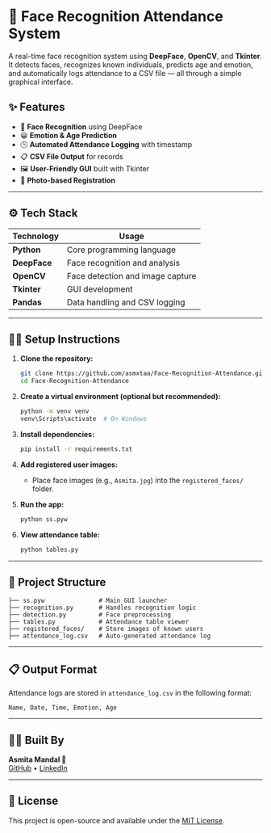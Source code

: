 
# 👤 Face Recognition Attendance System

A real-time face recognition system using **DeepFace**, **OpenCV**, and **Tkinter**. It detects faces, recognizes known individuals, predicts age and emotion, and automatically logs attendance to a CSV file — all through a simple graphical interface.

## ✨ Features

- 🧠 **Face Recognition** using DeepFace
- 😀 **Emotion & Age Prediction**
- 🕒 **Automated Attendance Logging** with timestamp
- 📋 **CSV File Output** for records
- 🖼️ **User-Friendly GUI** built with Tkinter
- 📁 **Photo-based Registration**

---

## ⚙️ Tech Stack

| Technology     | Usage                             |
|----------------|-----------------------------------|
| **Python**     | Core programming language         |
| **DeepFace**   | Face recognition and analysis     |
| **OpenCV**     | Face detection and image capture  |
| **Tkinter**    | GUI development                   |
| **Pandas**     | Data handling and CSV logging     |

---

## 🧑‍💻 Setup Instructions

1. **Clone the repository:**
   ```bash
   git clone https://github.com/asmxtaa/Face-Recognition-Attendance.git
   cd Face-Recognition-Attendance
   ```

2. **Create a virtual environment (optional but recommended):**
   ```bash
   python -m venv venv
   venv\Scripts\activate  # On Windows
   ```

3. **Install dependencies:**
   ```bash
   pip install -r requirements.txt
   ```

4. **Add registered user images:**
   - Place face images (e.g., `Asmita.jpg`) into the `registered_faces/` folder.

5. **Run the app:**
   ```bash
   python ss.pyw
   ```

6. **View attendance table:**
   ```bash
   python tables.py
   ```

---

## 📁 Project Structure

```
├── ss.pyw               # Main GUI launcher
├── recognition.py       # Handles recognition logic
├── detection.py         # Face preprocessing
├── tables.py            # Attendance table viewer
├── registered_faces/    # Store images of known users
├── attendance_log.csv   # Auto-generated attendance log
```

---

## 📋 Output Format

Attendance logs are stored in `attendance_log.csv` in the following format:

```
Name, Date, Time, Emotion, Age
```

---

## 🧑‍🎨 Built By

**Asmita Mandal 🌸**  
[GitHub](https://github.com/asmxtaa) • [LinkedIn](https://linkedin.com/in/asmxtaa)

---

## 📄 License

This project is open-source and available under the [MIT License](LICENSE).
